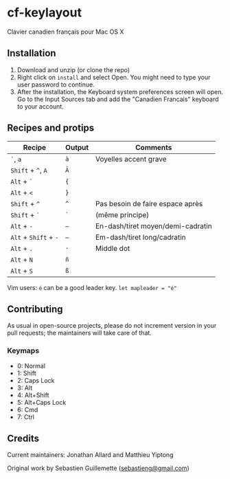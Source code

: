 ﻿cf-keylayout
============
Clavier canadien français pour Mac OS X

Installation
------------
1. Download and unzip (or clone the repo)
2. Right click on `install` and select Open. You might need to type your
   user password to continue.
3. After the installation, the Keyboard system preferences screen will
   open. Go to the Input Sources tab and add the "Canadien Francais"
   keyboard to your account.

Recipes and protips
-------------------

Recipe                 | Output      | Comments
--------               | ----------- | -----------
`` ` ``, `a`           | `à`         | Voyelles accent grave
`Shift` + `` ^ ``, `A` | `Â`         |
`Alt` + `` ` ``        | `{`         |
`Alt` + `<`            | `}`         |
`Shift` + `^`          | `^`         | Pas besoin de faire espace après
`Shift` + `` ` ``      | `` ` ``     | (même principe)
`Alt` + `-`            | `–`         | En-dash/tiret moyen/demi-cadratin
`Alt` + `Shift` + `-`  | `—`         | Em-dash/tiret long/cadratin
`Alt` + `.`            | `·`         | Middle dot
`Alt` + `N`            | `ñ`         |
`Alt` + `S`            | `ß`         |

Vim users: `é` can be a good leader key. `let mapleader = "é"`

Contributing
------------
As usual in open-source projects, please do not increment version in
your pull requests; the maintainers will take care of that.

### Keymaps
* 0: Normal
* 1: Shift
* 2: Caps Lock
* 3: Alt
* 4: Alt+Shift
* 5: Alt+Caps Lock
* 6: Cmd
* 7: Ctrl

Credits
-------
Current maintainers: Jonathan Allard and Matthieu Yiptong

Original work by Sebastien Guillemette (sebastieng@gmail.com)
